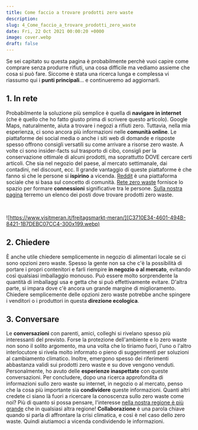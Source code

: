 ```yaml
---
title: Come faccio a trovare prodotti zero waste
description:
slug: 4_Come_faccio_a_trovare_prodotti_zero_waste
date: Fri, 22 Oct 2021 00:00:20 +0000
image: cover.webp
draft: false
---
```











Se sei capitato su questa pagina è probabilmente perchè vuoi capire come comprare senza produrre rifiuti, una cosa difficile ma vediamo assieme che cosa si può fare. Siccome è stata una ricerca lunga e complessa vi riassumo qui i **punti principali**... e continueremo ad aggiornarli.


## 1. In rete


Probabilmente la soluzione più semplice è quella di **navigare in internet** (che è quello che ho fatto giusto prima di scrivere questo articolo). Google Maps, naturalmente, aiuta a trovare i negozi a rifiuti zero. Tuttavia, nella mia esperienza, ci sono ancora più informazioni nelle **comunità online**. Le piattaforme dei social media o anche i siti web di domande e risposte spesso offrono consigli versatili su come arrivare a risorse zero waste. A volte ci sono insider-facts sul trasporto di cibo, consigli per la conservazione ottimale di alcuni prodotti, ma soprattutto DOVE cercare certi articoli. Che sia nel negozio del paese, al mercato settimanale, dai contadini, nel discount, ecc. Il grande vantaggio di queste piattaforme è che fanno sì che le persone si **ispirino** a vicenda. [Reddit](https://www.google.it/url?sa=t&rct=j&q=&esrc=s&source=web&cd=&ved=2ahUKEwjx7sj3-NrzAhXbg_0HHTxIAOEQFnoECAcQAQ&url=https%3A%2F%2Fwww.reddit.com%2F&usg=AOvVaw2aX35bASD5_Ujf8CW_2QJo) è una piattaforma sociale che si basa sul concetto di comunità. [Rete zero waste](http://www.retezerowaste.it/) fornisce lo spazio per formare **connessioni** significative tra le persone.
[Sulla nostra pagina](http://irefill.it/) terremo un elenco dei posti dove trovare prodotti zero waste.

 



![https://www.visitmeran.it/freitagsmarkt-meran/](C3710E34-4601-494B-8421-1B7DEBC07CC4-300x199.webp)


## 2. Chiedere


È anche utile chiedere semplicemente in negozio di alimentari locale se ci sono opzioni zero waste. Spesso la gente non sa che c'è la possibilità di portare i propri contenitori e farli riempire **in negozio o al mercato**, evitando così qualsiasi imballaggio monouso. Può essere molto sorprendente la quantità di imballaggi usa e getta che si può effettivamente evitare. D'altra parte, si impara dove c'è ancora un grande margine di miglioramento. Chiedere semplicemente delle opzioni zero waste potrebbe anche spingere i venditori o i produttori in questa **direzione ecologica**.
## 3. Conversare


Le **conversazioni** con parenti, amici, colleghi si rivelano spesso più interessanti del previsto. Forse la protezione dell'ambiente e lo zero waste non sono il solito argomento, ma una volta che lo tiriamo fuori, l'uno o l'altro interlocutore si rivela molto informato o pieno di suggerimenti per soluzioni al cambiamento climatico. Inoltre, emergono spesso dei riferimenti abbastanza validi sui prodotti zero waste e su dove vengono venduti. Personalmente, ho avuto delle **esperienze inaspettate** con queste conversazioni.
Per concludere, dopo una ricerca approfondita di informazioni sullo zero waste su internet, in negozio o al mercato, penso che la cosa più importante sia **condividere** queste informazioni. Quanti altri credete ci siano là fuori a ricercare la conoscenza sullo zero waste come noi? Più di quanto si possa pensare, l'interesse [nella nostra regione è più grande](https://trends.google.com/trends/explore?q=zero%20waste&date=today%205-y&geo=IT) che in qualsiasi altra regione! **Collaborazione** è una parola chiave quando si parla di affrontare la crisi climatica, e così è nel caso dello zero waste. Quindi aiutiamoci a vicenda condividendo le informazioni.










